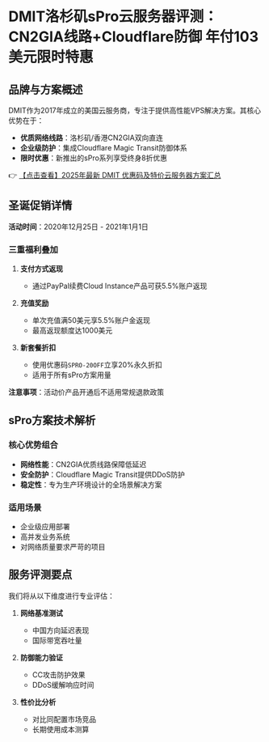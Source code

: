 # DMIT洛杉矶sPro云服务器评测：CN2GIA线路+Cloudflare防御 年付103美元限时特惠

## 品牌与方案概述

DMIT作为2017年成立的美国云服务商，专注于提供高性能VPS解决方案。其核心优势在于：

- **优质网络线路**：洛杉矶/香港CN2GIA双向直连
- **企业级防护**：集成Cloudflare Magic Transit防御体系
- **限时优惠**：新推出的sPro系列享受终身8折优惠

👉 [【点击查看】2025年最新 DMIT 优惠码及特价云服务器方案汇总](https://bit.ly/dmit_coupon)

## 圣诞促销详情

**活动时间**：2020年12月25日 - 2021年1月1日

### 三重福利叠加

1. **支付方式返现**
   - 通过PayPal续费Cloud Instance产品可获5.5%账户返现

2. **充值奖励**
   - 单次充值满50美元享5.5%账户金返现
   - 最高返现额度达1000美元

3. **新套餐折扣**
   - 使用优惠码`SPRO-20OFF`立享20%永久折扣
   - 适用于所有sPro方案用量

**注意事项**：活动价产品开通后不适用常规退款政策

## sPro方案技术解析

### 核心优势组合

- **网络性能**：CN2GIA优质线路保障低延迟
- **安全防护**：Cloudflare Magic Transit提供DDoS防护
- **稳定性**：专为生产环境设计的全场景解决方案

### 适用场景

- 企业级应用部署
- 高并发业务系统
- 对网络质量要求严苛的项目

## 服务评测要点

我们将从以下维度进行专业评估：

1. **网络基准测试**
   - 中国方向延迟表现
   - 国际带宽吞吐量

2. **防御能力验证**
   - CC攻击防护效果
   - DDoS缓解响应时间

3. **性价比分析**
   - 对比同配置市场竞品
   - 长期使用成本测算